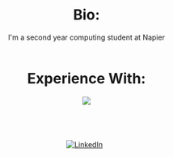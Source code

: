 
<div align="center">




# Bio:
I'm a second year computing student at Napier<br>
<br>


# Experience With:
<p align="center">
  <a href="https://skillicons.dev">
    <img src="https://skillicons.dev/icons?i=js,java,c,cs,react,py,nodejs,docker" />
  </a>
</p>
<br>

#
[![LinkedIn](https://skillicons.dev/icons?i=linkedin)](https://www.linkedin.com/in/jonnyhendo/) &nbsp;
